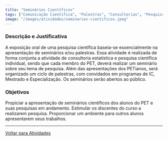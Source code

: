 ```yaml
---
title: "Seminários Científicos"
tags: ["Comunicação Científica", "Palestras", "Consultorias", "Pesquisa Científica"]
image: "/images/atividades/seminarios-cientificos.jpeg"
---
```

  
### **Descrição e Justificativa**
  
A exposição oral de uma pesquisa científica baseia-se essencialmente na apresentação de seminários e/ou palestras. Essa atividade é realizada de forma conjunta a atividade de consultoria estatística e pesquisa científica individual, sendo que cada membro do PET, deverá realizar um seminário sobre seu tema de pesquisa. Além das apresentações dos PETianos, será organizado um ciclo de palestras, com convidados em programas de IC, Mestrado e Especialização. Os seminários serão abertos ao público.

### **Objetivos**

Propiciar a apresentação de seminários científicos dos alunos do PET e suas pesquisas em andamento. Estimular os discentes do curso a realizarem pesquisa. Proporcionar um ambiente para outros alunos apresentarem seus trabalhos.

----------
[Voltar para Atividades](/atividades/)